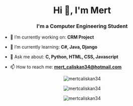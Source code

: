 <h1 align="center">Hi 👋, I'm Mert</h1>
<h3 align="center">I'm a Computer Engineering Student</h3>

- 🔭 I’m currently working on: **CRM Project**

- 🌱 I’m currently learning: **C#, Java, Django**

- 💬 Ask me about: **C, Python, HTML, CSS, Javascript**

- 📫 How to reach me: **mert_caliskan34@hotmail.com**

<p style="text-align: center">
  <img src="https://github-readme-stats.vercel.app/api/top-langs/?username=mertcaliskan34&theme=algolia&hide_border=false&include_all_commits=true&count_private=true&layout=compact" alt="mertcaliskan34" />
</p>

<p style="text-align: center">
  <img src="https://github-readme-stats.vercel.app/api?username=mertcaliskan34&theme=algolia&hide_border=false&include_all_commits=true&count_private=true" alt="mertcaliskan34" />
</p>

<p style="text-align: center">
  <img src="https://github-readme-streak-stats.herokuapp.com/?user=mertcaliskan34&theme=algolia&hide_border=false" alt="mertcaliskan34" />
</p>
